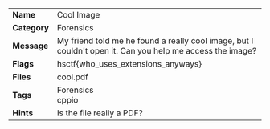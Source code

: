 <table>
  <tr>
    <td><strong>Name</strong></td>
    <td>Cool Image</td>
  </tr>
  <tr>
    <td><strong>Category</strong></td>
    <td>Forensics</td>
  </tr>
  <tr>
    <td><strong>Message</strong></td>
    <td>My friend told me he found a really cool image, but I couldn't open it. Can you help me access the image?</td>
  </tr>
  <tr>
    <td><strong>Flags</strong></td>
    <td>hsctf{who_uses_extensions_anyways}</td>
  </tr>
  <tr>
    <td><strong>Files</strong></td>
    <td>cool.pdf</td>
  </tr>
  <tr>
    <td><strong>Tags</strong></td>
    <td>Forensics<br>cppio</td>
  </tr>
  <tr>
    <td><strong>Hints</strong></td>
    <td>Is the file really a PDF?</td>
  </tr>
</table>
